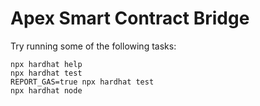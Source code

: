 # Apex Smart Contract Bridge

Try running some of the following tasks:

```shell
npx hardhat help
npx hardhat test
REPORT_GAS=true npx hardhat test
npx hardhat node
```
